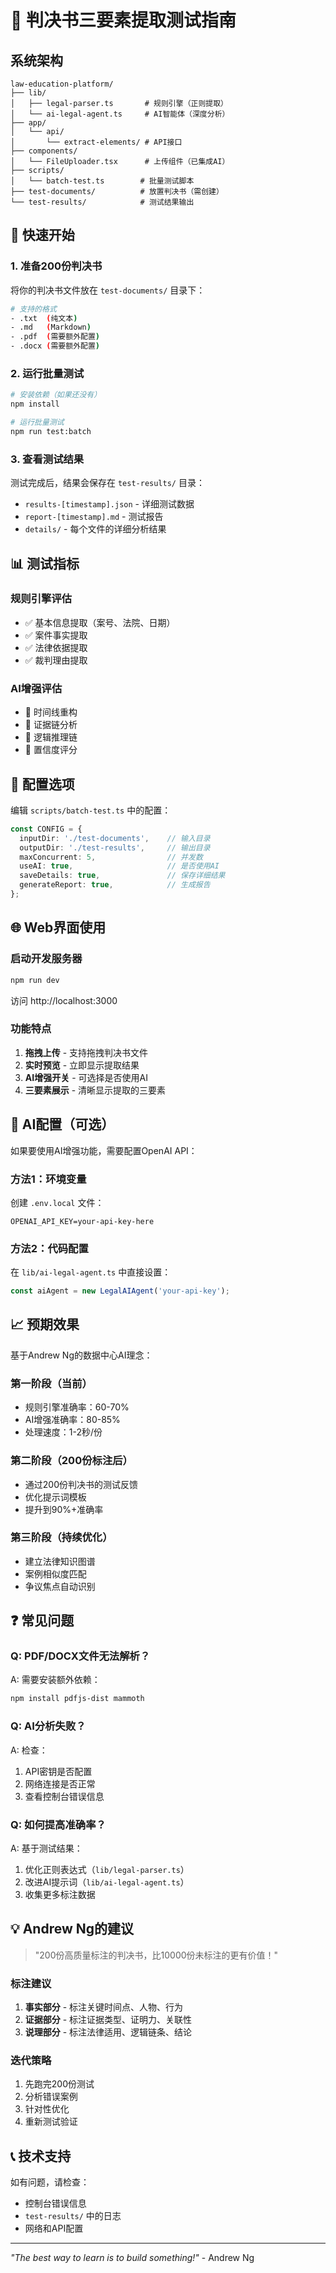 # 🎯 判决书三要素提取测试指南

## 系统架构

```
law-education-platform/
├── lib/
│   ├── legal-parser.ts       # 规则引擎（正则提取）
│   └── ai-legal-agent.ts     # AI智能体（深度分析）
├── app/
│   └── api/
│       └── extract-elements/ # API接口
├── components/
│   └── FileUploader.tsx      # 上传组件（已集成AI）
├── scripts/
│   └── batch-test.ts        # 批量测试脚本
├── test-documents/          # 放置判决书（需创建）
└── test-results/            # 测试结果输出
```

## 🚀 快速开始

### 1. 准备200份判决书

将你的判决书文件放在 `test-documents/` 目录下：

```bash
# 支持的格式
- .txt  (纯文本)
- .md   (Markdown)
- .pdf  (需要额外配置)
- .docx (需要额外配置)
```

### 2. 运行批量测试

```bash
# 安装依赖（如果还没有）
npm install

# 运行批量测试
npm run test:batch
```

### 3. 查看测试结果

测试完成后，结果会保存在 `test-results/` 目录：

- `results-[timestamp].json` - 详细测试数据
- `report-[timestamp].md` - 测试报告
- `details/` - 每个文件的详细分析结果

## 📊 测试指标

### 规则引擎评估
- ✅ 基本信息提取（案号、法院、日期）
- ✅ 案件事实提取
- ✅ 法律依据提取
- ✅ 裁判理由提取

### AI增强评估
- 🤖 时间线重构
- 🤖 证据链分析
- 🤖 逻辑推理链
- 🤖 置信度评分

## 🔧 配置选项

编辑 `scripts/batch-test.ts` 中的配置：

```typescript
const CONFIG = {
  inputDir: './test-documents',    // 输入目录
  outputDir: './test-results',     // 输出目录
  maxConcurrent: 5,                // 并发数
  useAI: true,                     // 是否使用AI
  saveDetails: true,               // 保存详细结果
  generateReport: true,            // 生成报告
};
```

## 🌐 Web界面使用

### 启动开发服务器

```bash
npm run dev
```

访问 http://localhost:3000

### 功能特点
1. **拖拽上传** - 支持拖拽判决书文件
2. **实时预览** - 立即显示提取结果
3. **AI增强开关** - 可选择是否使用AI
4. **三要素展示** - 清晰显示提取的三要素

## 🤖 AI配置（可选）

如果要使用AI增强功能，需要配置OpenAI API：

### 方法1：环境变量
创建 `.env.local` 文件：
```
OPENAI_API_KEY=your-api-key-here
```

### 方法2：代码配置
在 `lib/ai-legal-agent.ts` 中直接设置：
```typescript
const aiAgent = new LegalAIAgent('your-api-key');
```

## 📈 预期效果

基于Andrew Ng的数据中心AI理念：

### 第一阶段（当前）
- 规则引擎准确率：60-70%
- AI增强准确率：80-85%
- 处理速度：1-2秒/份

### 第二阶段（200份标注后）
- 通过200份判决书的测试反馈
- 优化提示词模板
- 提升到90%+准确率

### 第三阶段（持续优化）
- 建立法律知识图谱
- 案例相似度匹配
- 争议焦点自动识别

## ❓ 常见问题

### Q: PDF/DOCX文件无法解析？
A: 需要安装额外依赖：
```bash
npm install pdfjs-dist mammoth
```

### Q: AI分析失败？
A: 检查：
1. API密钥是否配置
2. 网络连接是否正常
3. 查看控制台错误信息

### Q: 如何提高准确率？
A: 基于测试结果：
1. 优化正则表达式（`lib/legal-parser.ts`）
2. 改进AI提示词（`lib/ai-legal-agent.ts`）
3. 收集更多标注数据

## 💡 Andrew Ng的建议

> "200份高质量标注的判决书，比10000份未标注的更有价值！"

### 标注建议
1. **事实部分** - 标注关键时间点、人物、行为
2. **证据部分** - 标注证据类型、证明力、关联性
3. **说理部分** - 标注法律适用、逻辑链条、结论

### 迭代策略
1. 先跑完200份测试
2. 分析错误案例
3. 针对性优化
4. 重新测试验证

## 📞 技术支持

如有问题，请检查：
- 控制台错误信息
- `test-results/` 中的日志
- 网络和API配置

---

*"The best way to learn is to build something!"* - Andrew Ng